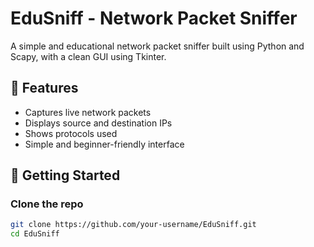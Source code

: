 # EduSniff - Network Packet Sniffer

A simple and educational network packet sniffer built using Python and Scapy, with a clean GUI using Tkinter. 

## 🎯 Features
- Captures live network packets
- Displays source and destination IPs
- Shows protocols used
- Simple and beginner-friendly interface

## 🚀 Getting Started

### Clone the repo
```bash
git clone https://github.com/your-username/EduSniff.git
cd EduSniff
